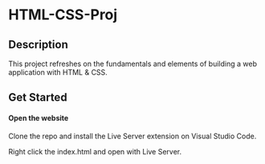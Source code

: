 # HTML-CSS-Proj

## Description
<p>This project refreshes on the fundamentals and elements of building a web application with HTML & CSS.</p>

## Get Started

#### Open the website
<p>Clone the repo and install the Live Server extension on Visual Studio Code.</p>
<p>Right click the index.html and open with Live Server.</p>
